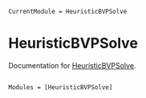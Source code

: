 ```@meta
CurrentModule = HeuristicBVPSolve
```

# HeuristicBVPSolve

Documentation for [HeuristicBVPSolve](https://github.com/GrantHecht/HeuristicBVPSolve.jl).

```@index
```

```@autodocs
Modules = [HeuristicBVPSolve]
```
